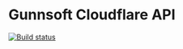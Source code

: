 # Gunnsoft Cloudflare API

[![Build status](https://ci.appveyor.com/api/projects/status/lg6idaevrafidyra/branch/master?svg=true)](https://ci.appveyor.com/project/andrewgunn/gunnsoft-cloudflareapi/branch/master)
